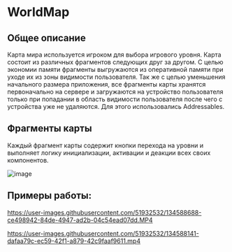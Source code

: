 # WorldMap

## Общее описание
Карта мира используется игроком для выбора игрового уровня.
Карта состоит из различных фрагментов следующих друг за другом. С целью экономии памяти фрагменты выгружаются из оперативной памяти при уходе их из зоны видимости пользователя.
Так же с целью уменьшения начального размера приложения, все фрагменты карты хранятся первоначально на сервере и загружаются на устройство пользователя только при попадании в область видимости пользователя после чего с устройства уже не удаляются. Для этого использовались Addressables.

## Фрагменты карты
Каждый фрагмент карты содержит кнопки перехода на уровни и выполняет логику инициализации, активации и деакции всех своих компонентов.

![image](https://user-images.githubusercontent.com/51932532/134591547-17414e95-27af-4d51-8956-c99dd43f32b1.png)


## Примеры работы:

https://user-images.githubusercontent.com/51932532/134588688-ce498942-84de-4947-ad2b-04c54ead07dd.MP4

https://user-images.githubusercontent.com/51932532/134588141-dafaa79c-ec59-42f1-a879-42c9faaf9611.mp4




